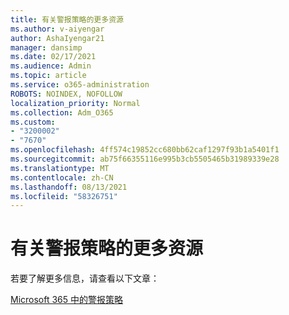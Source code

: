 ```yaml
---
title: 有关警报策略的更多资源
ms.author: v-aiyengar
author: AshaIyengar21
manager: dansimp
ms.date: 02/17/2021
ms.audience: Admin
ms.topic: article
ms.service: o365-administration
ROBOTS: NOINDEX, NOFOLLOW
localization_priority: Normal
ms.collection: Adm_O365
ms.custom:
- "3200002"
- "7670"
ms.openlocfilehash: 4ff574c19852cc680bb62caf1297f93b1a5401f1
ms.sourcegitcommit: ab75f66355116e995b3cb5505465b31989339e28
ms.translationtype: MT
ms.contentlocale: zh-CN
ms.lasthandoff: 08/13/2021
ms.locfileid: "58326751"
---
```

# <a name="more-resources-on-alert-policies"></a>有关警报策略的更多资源

若要了解更多信息，请查看以下文章：

[Microsoft 365 中的警报策略](https://docs.microsoft.com/microsoft-365/compliance/alert-policies)
